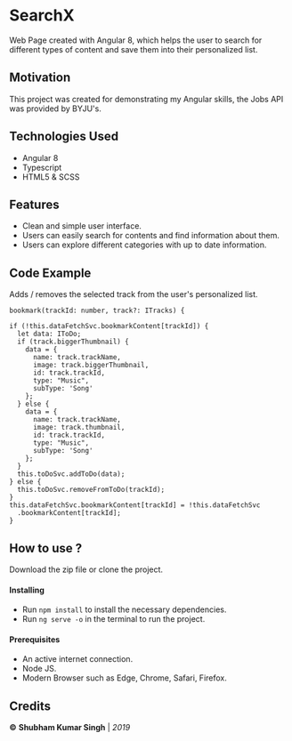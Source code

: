
# SearchX

Web Page created with Angular 8, which helps the user to search for different types of content and save them into their personalized list. 

## Motivation

This project was created for demonstrating my Angular skills, the Jobs API was provided by BYJU's.


## Technologies Used

 - Angular 8
 - Typescript
 - HTML5 & SCSS
 
 ## Features
 
 - Clean and simple user interface.
 - Users can easily search for contents and find information about them.
 - Users can explore different categories with up to date information.

## Code Example

 Adds / removes the selected track from the user's personalized list.

    bookmark(trackId: number, track?: ITracks) {

    if (!this.dataFetchSvc.bookmarkContent[trackId]) {
      let data: IToDo;
      if (track.biggerThumbnail) {
        data = {
          name: track.trackName,
          image: track.biggerThumbnail,
          id: track.trackId,
          type: "Music",
          subType: 'Song'
        };
      } else {
        data = {
          name: track.trackName,
          image: track.thumbnail,
          id: track.trackId,
          type: "Music",
          subType: 'Song'
        };
      }
      this.toDoSvc.addToDo(data);
    } else {
      this.toDoSvc.removeFromToDo(trackId);
    }
    this.dataFetchSvc.bookmarkContent[trackId] = !this.dataFetchSvc
      .bookmarkContent[trackId];
    }


## How to use ?

Download the zip file or clone the project.

#### Installing

 - Run `npm install` to install the necessary dependencies. 
 - Run `ng serve -o`  in the terminal to run the project.

#### Prerequisites

- An active internet connection.
- Node JS.
- Modern Browser such as Edge, Chrome, Safari, Firefox.


## Credits

**©** **Shubham Kumar Singh** | *2019*
